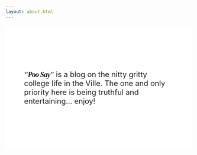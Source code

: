 ```yaml
---
layout: about.html
---
```


<div style="background-color: #fff; padding: 100px 50px;">
  <p style="font-size: 20px;"><span style="font-weight: bold; font-family: 'Merriweather', 'Playfair Display', serif, cursive; letter-spacing: -1px;"><i>"Poo Say"</i></span> is a blog on the nitty gritty college life in the Ville. The one and only priority here is being truthful and entertaining... enjoy!</p>
</div>
